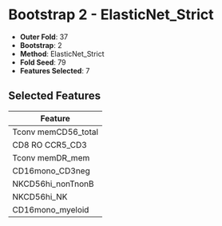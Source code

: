 # Bootstrap 2 - ElasticNet_Strict

- **Outer Fold**: 37
- **Bootstrap**: 2
- **Method**: ElasticNet_Strict
- **Fold Seed**: 79
- **Features Selected**: 7

## Selected Features

| Feature |
|---------|
| Tconv memCD56_total |
| CD8 RO CCR5_CD3 |
| Tconv memDR_mem |
| CD16mono_CD3neg |
| NKCD56hi_nonTnonB |
| NKCD56hi_NK |
| CD16mono_myeloid |
